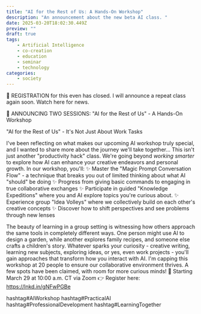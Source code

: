 ```yaml
---
title: "AI for the Rest of Us: A Hands-On Workshop"
description: "An announcement about the new beta AI class. "
date: 2025-03-20T18:02:30.449Z
preview: ""
draft: true
tags:
    - Artificial Intelligence
    - co-creation
    - education
    - seminar
    - technology
categories:
    - society
---
```

🚀 REGISTRATION for this even has closed. I will announce a repeat class again soon. Watch here for news.


🚀  ANNOUNCING TWO SESSIONS: "AI for the Rest of Us" - A Hands-On Workshop

"AI for the Rest of Us" - It's Not Just About Work Tasks

I've been reflecting on what makes our upcoming AI workshop truly special, and I wanted to share more about the journey we'll take together...
This isn't just another "productivity hack" class. We're going beyond *working smarter* to explore how AI can enhance your creative endeavors and personal growth.
In our workshop, you'll:
✨ Master the "Magic Prompt Conversation Flow" - a technique that breaks you out of limited thinking about what AI "should" be doing
✨ Progress from giving basic commands to engaging in true collaborative exchanges
✨ Participate in guided "Knowledge Expeditions" where you and AI explore topics you're curious about.
✨ Experience group "Idea Volleys" where we collectively build on each other's creative concepts
✨ Discover how to shift perspectives and see problems through new lenses

The beauty of learning in a group setting is witnessing how others approach the same tools in completely different ways. One person might use AI to design a garden, while another explores family recipes, and someone else crafts a children's story. Whatever sparks your curiosity - creative writing, learning new subjects, exploring ideas, or yes, even work projects - you'll gain approaches that transform how you interact with AI.
I'm capping this workshop at 20 people to ensure our collaborative environment thrives. A few spots have been claimed, with room for more curious minds!
📅 Starting March 29 at 10:00 a.m. CT via Zoom 👉 Register here: https://lnkd.in/gNFwPGBe

hashtag#AIWorkshop hashtag#PracticalAI hashtag#ProfessionalDevelopment hashtag#LearningTogether